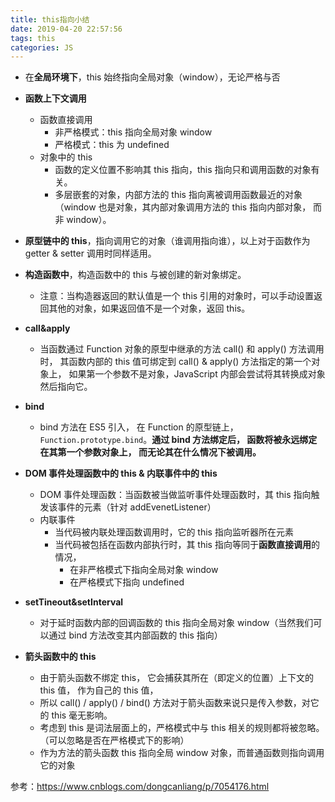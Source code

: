 ```yaml
---
title: this指向小结
date: 2019-04-20 22:57:56
tags: this
categories: JS
---
```


- 在**全局环境下**，this 始终指向全局对象（window），无论严格与否

- **函数上下文调用**
  - 函数直接调用
    - 非严格模式：this 指向全局对象 window
    - 严格模式：this 为 undefined
  - 对象中的 this
    - 函数的定义位置不影响其 this 指向，this 指向只和调用函数的对象有关。
    - 多层嵌套的对象，内部方法的 this 指向离被调用函数最近的对象（window 也是对象，其内部对象调用方法的 this 指向内部对象， 而非 window）。
- **原型链中的 this**，指向调用它的对象（谁调用指向谁），以上对于函数作为 getter & setter 调用时同样适用。
- **构造函数中**，构造函数中的 this 与被创建的新对象绑定。
  - 注意：当构造器返回的默认值是一个 this 引用的对象时，可以手动设置返回其他的对象，如果返回值不是一个对象，返回 this。
- **call&apply**
  - 当函数通过 Function 对象的原型中继承的方法 call() 和 apply() 方法调用时， 其函数内部的 this 值可绑定到 call() & apply() 方法指定的第一个对象上， 如果第一个参数不是对象，JavaScript 内部会尝试将其转换成对象然后指向它。
- **bind**
  - bind 方法在 ES5 引入， 在 Function 的原型链上， `Function.prototype.bind`。**通过 bind 方法绑定后， 函数将被永远绑定在其第一个参数对象上， 而无论其在什么情况下被调用。**
- **DOM 事件处理函数中的 this & 内联事件中的 this**
  - DOM 事件处理函数：当函数被当做监听事件处理函数时，其 this 指向触发该事件的元素（针对 addEvenetListener）
  - 内联事件
    - 当代码被内联处理函数调用时，它的 this 指向监听器所在元素
    - 当代码被包括在函数内部执行时，其 this 指向等同于**函数直接调用**的情况，
      - 在非严格模式下指向全局对象 window
      - 在严格模式下指向 undefined
- **setTineout&setInterval**
  - 对于延时函数内部的回调函数的 this 指向全局对象 window（当然我们可以通过 bind 方法改变其内部函数的 this 指向）
- **箭头函数中的 this**
  - 由于箭头函数不绑定 this， 它会捕获其所在（即定义的位置）上下文的 this 值， 作为自己的 this 值，
  - 所以 call() / apply() / bind() 方法对于箭头函数来说只是传入参数，对它的 this 毫无影响。
  - 考虑到 this 是词法层面上的，严格模式中与 this 相关的规则都将被忽略。（可以忽略是否在严格模式下的影响）
  - 作为方法的箭头函数 this 指向全局 window 对象，而普通函数则指向调用它的对象

参考：https://www.cnblogs.com/dongcanliang/p/7054176.html
